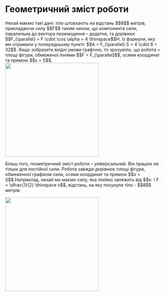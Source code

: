 # Геометричний змiст роботи

<div class="space">Нехай маємо такi данi: тiло штовхають на вiдстань $$8$$ метрiв, прикладаючи силу $$F$$ таким чином, що компонента сили, паралельна до вектора перемiщення – додатня, та дорiвнює $$F_{\parallel} = F \cdot \cos \alpha = 4 \thinspace$$Н. Iз формули, яку ми отримали у попередньому пунктi: $$A = F_{\parallel} S = 4 \cdot 8 = 32$$. Якщо зобразити вхiднi умови графiчно, то зрозумiло, що робота = площi фiгури, обмеженої лiнiями $$F = F_{\parallel}$$, осями координат та прямою $$x = S$$.</div>

<div class="space"><img class="image" width="300"  src="https://rawgit.com/chudaol/ed-era-book-physics/master/images/chapter_7/4.png"></div>

<div class="space"><p class="p3">Бiльш того, геометричний змiст роботи – унiверсальний. Вiн працює не тiльки для постiйної сили. Робота завжди дорiвнює площi фiгури, обмеженної графiком сили, осями координат та прямою $$x = S$$.Наприклад, нехай ми маємо силу, яка лiнiйно залежить вiд $$x: \ F = \dfrac{1}{2} \thinspace x$$, вiдстань, на яку посунули тіло - $$8$$ метрів:</p></div>

<img class="image" width="300"  src="https://rawgit.com/chudaol/ed-era-book-physics/master/images/chapter_7/5.png">